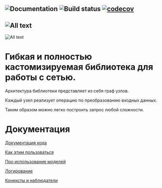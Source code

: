 ![Documentation](https://lastsprint.dev/CoreNetKit/Docs/swift_output/badge.svg)
![Build status](https://travis-ci.org/surfstudio/CoreNetKit.svg?branch=master)
[![codecov](https://codecov.io/gh/surfstudio/CoreNetKit/branch/master/graph/badge.svg)](https://codecov.io/gh/surfstudio/CoreNetKit)
---
![All text](Docs/Header.svg)
---
![All text](Docs/NodeKitHeader.svg)

# Гибкая и полностью кастомизируемая библиотека для работы с сетью.

Архитектура библиотеки представляет из себя граф узлов. 

Каждый узел реализует операцию по преобразованию входных данных. 

Таким образом можно легко построить запрос любой сложности. 

# Документация

[Документация кода](https://lastsprint.dev/CoreNetKit/Docs/swift_output/)

[Как этим пользоваться](/Docs/Usage.md)

[Про использование моделей](/Docs/Models.md)

[Логирование](/Docs/Log.md)

[Конексты и наблюдатели](/Docs/Contexts.md)

